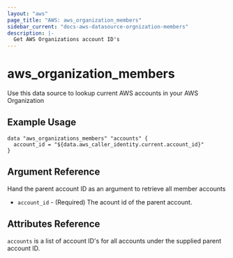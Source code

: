 ```yaml
---
layout: "aws"
page_title: "AWS: aws_organization_members"
sidebar_current: "docs-aws-datasource-orgnization-members"
description: |-
  Get AWS Organizations account ID's
---
```


# aws_organization_members

Use this data source to lookup current AWS accounts in your AWS Organization

## Example Usage

```hcl
data "aws_organizations_members" "accounts" {
  account_id = "${data.aws_caller_identity.current.account_id}"
}
```

## Argument Reference

Hand the parent account ID as an argument to retrieve all member accounts

* `account_id` - (Required) The acount id of the parent account.

## Attributes Reference

`accounts` is a list of account ID's for all accounts under the supplied parent account ID.